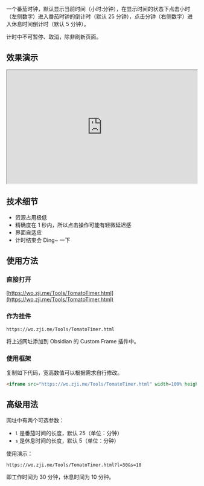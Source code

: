 一个番茄时钟，默认显示当前时间（小时:分钟），在显示时间的状态下点击小时（左侧数字）进入番茄时钟的倒计时（默认 25 分钟），点击分钟（右侧数字）进入休息时间倒计时（默认 5 分钟）。

计时中不可暂停、取消，除非刷新页面。

## 效果演示

<iframe src="http://127.0.0.1:5501/Tools/TomatoTimer.html" width=100% height=300></iframe>

## 技术细节

- 资源占用极低
- 精确度在 1 秒内，所以点击操作可能有轻微延迟感
- 界面自适应
- 计时结束会 Ding~ 一下

## 使用方法

### 直接打开

[https://wo.zji.me/Tools/TomatoTimer.html](https://wo.zji.me/Tools/TomatoTimer.html)

### 作为挂件

```text
https://wo.zji.me/Tools/TomatoTimer.html
```

将上述网址添加到 Obsidian 的 Custom Frame 插件中。

### 使用框架

复制如下代码，宽高数值可以根据需求自行修改。

```html
<iframe src="https://wo.zji.me/Tools/TomatoTimer.html" width=100% height=300></iframe>
```

## 高级用法

网址中有两个可选参数：

- `l` 是番茄时间的长度，默认 25（单位：分钟）
- `s` 是休息时间的长度，默认 5（单位：分钟）

使用演示：

```text
https://wo.zji.me/Tools/TomatoTimer.html?l=30&s=10
```

即工作时间为 30 分钟，休息时间为 10 分钟。